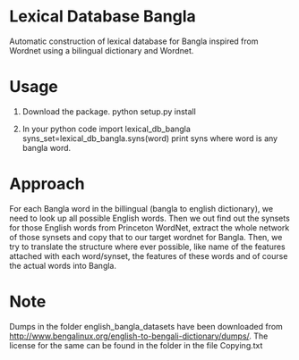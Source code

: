 Lexical Database Bangla
=======================
Automatic construction of lexical database for Bangla inspired from Wordnet using a bilingual dictionary and Wordnet.

Usage
=====
1. Download the package.
		python setup.py install
		
2. In your python code
		import lexical_db_bangla
		syns_set=lexical_db_bangla.syns(word)
		print syns
where word is any bangla word.
		
Approach
========
For each Bangla word in the billingual (bangla to english dictionary), we need to look up all possible English words. Then we out find out the synsets for those English words from Princeton WordNet, extract the whole network of those synsets and copy that to our target wordnet for Bangla. Then, we try to translate the structure where ever possible, like name of the features attached with each word/synset, the features of these words and of course the actual words into Bangla.

Note
====
Dumps in the folder english_bangla_datasets have been downloaded from http://www.bengalinux.org/english-to-bengali-dictionary/dumps/. The license for the same can be found in the folder in the file Copying.txt